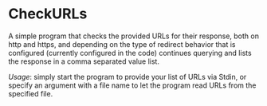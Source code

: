 # CheckURLs
A simple program that checks the provided URLs for their response, both on http and https, and depending on the type of redirect behavior that is configured (currently configured in the code) continues querying and lists the response in a comma separated value list.

*Usage*: simply start the program to provide your list of URLs via Stdin, or specify an argument with a file name to let the program read URLs from the specified file.
